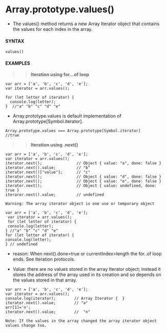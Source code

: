 # Array.prototype.values()

- The values() method returns a new Array Iterator object that contains the values for each index in the array.

#### **SYNTAX**

```
values()
```

#### **EXAMPLES**

> > **Iteration using for...of loop**

```
var arr = ['a', 'b', 'c', 'd', 'e'];
var iterator = arr.values();

for (let letter of iterator) {
  console.log(letter);
}  //"a" "b" "c" "d" "e"
```

- Array.prototype.values is default implementation of Array.prototype[Symbol.iterator].

```
Array.prototype.values === Array.prototype[Symbol.iterator]      //true
```

> > **Iteration using .next()**

```
var arr = ['a', 'b', 'c', 'd', 'e'];
var iterator = arr.values();
iterator.next();               // Object { value: "a", done: false }
iterator.next().value;         // "b"
iterator.next()["value"];      // "c"
iterator.next();               // Object { value: "d", done: false }
iterator.next();               // Object { value: "e", done: false }
iterator.next();               // Object { value: undefined, done: true }
iteraror.next().value;         // undefined
```

`Warning: The array iterator object is one use or temporary object`

```
var arr = ['a', 'b', 'c', 'd', 'e'];
 var iterator = arr.values();
 for (let letter of iterator) {
 console.log(letter);
} //"a" "b" "c" "d" "e"
for (let letter of iterator) {
console.log(letter);
} // undefined
```

- reason: When next().done=true or currentIndex>length the for..of loop ends. See Iteration protocols.

- Value: there are no values stored in the array Iterator object; instead it stores the address of the array used in its creation and so depends on the values stored in that array.

```
var arr = ['a', 'b', 'c', 'd', 'e'];
var iterator = arr.values();
console.log(iterator);        // Array Iterator {  }
iterator.next().value;        // "a"
arr[1]='n';
iterator.next().value;        //  "n"
```

`Note: If the values in the array changed the array iterator object values change too.`
